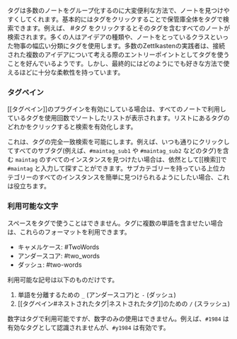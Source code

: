 タグは多数のノートをグループ化するのに大変便利な方法で、ノートを見つけやすくしてくれます。基本的にはタグをクリックすることで保管庫全体をタグで検索できます。例えば、 #タグ をクリックするとそのタグを含むすべてのノートが検索されます。多くの人はアイデアの種類や、ノートをとっているクラスといった物事の幅広い分類にタグを使用します。多数のZettlkastenの実践者は、接続された複数のアイデアについて考える際のエントリーポイントとしてタグを使うことを好んでいるようです。しかし、最終的にはどのようにでも好きな方法で使えるほどに十分な柔軟性を持っています。

### タグペイン
[[タグペイン]]のプラグインを有効にしている場合は、すべてのノートで利用しているタグを使用回数でソートしたリストが表示されます。リストにあるタグのどれかをクリックすると検索を有効化します。

これは、タグの完全一致検索を可能にします。例えば、いつも通りにクリックしてすべてのサブタグ(例えば、`#maintag_sub1` や `#maintag_sub2` などのタグ)を含む `maintag` のすべてのインスタンスを見つけたい場合は、依然として[[検索]]で `#maintag` と入力して探すことができます。サブカテゴリーを持っている上位カテゴリーのすべてのインスタンスを簡単に見つけられるようにしたい場合、これは役立ちます。

### 利用可能な文字

スペースをタグで使うことはできません。タグに複数の単語を含ませたい場合は、これらのフォーマットを利用できます。

- キャメルケース: #TwoWords
- アンダースコア: #two_words
- ダッシュ: #two-words

利用可能な記号は以下のものだけです。

1. 単語を分離するための `_` (アンダースコア)と `-` (ダッシュ)
2. [[タグペイン#ネストされたタグ|ネストされたタグ]]のための `/` (スラッシュ)

数字はタグで利用可能ですが、数字のみの使用はできません。例えば、`#1984` は有効なタグとして認識されませんが、`#y1984` は有効です。